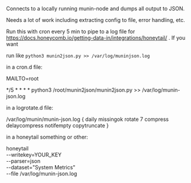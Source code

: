Connects to a locally running munin-node and dumps all output to JSON.

Needs a lot of work including extracting config to file, error handling, etc.

Run this with cron every 5 min to pipe to a log file for https://docs.honeycomb.io/getting-data-in/integrations/honeytail/ . If you want

run like `python3 munin2json.py >> /var/log/muninjson.log`

in a cron.d file: 

MAILTO=root

*/5 * * * * 	python3 /root/munin2json/munin2json.py >> /var/log/munin-json.log


in a logrotate.d file:

/var/log/munin/munin-json.log {
        daily
        missingok
        rotate 7
        compress
        delaycompress
        notifempty
        copytruncate
}

in a honeytail something or other:

honeytail \
    --writekey=YOUR_KEY \
    --parser=json \
    --dataset="System Metrics" \
    --file /var/log/munin-json.log

